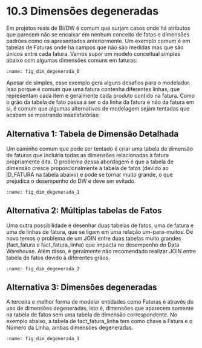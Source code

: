# 10.3 Dimensões degeneradas

Em projetos reais de BI/DW é comum que surjam casos onde há atributos que parecem não se encaixar em nenhum conceito de fatos e dimensões padrões como os apresentados anteriormente. Um exemplo comum é em tabelas de Faturas onde há campos que não são medidas mas que são únicos entre cada fatura. Vamos supor um modelo conceitual simples abaixo com algumas dimensões comuns em faturas:

```{figure} ../../../assets/img/fig_dim_degenerada_0.png
:name: fig_dim_degenerada_0
```

Apesar de simples, esse exemplo gera alguns desafios para o modelador. Isso porque é comum que uma fatura contenha diferentes linhas, que representam cada item e geralmente cada produto contido na fatura. Como o grão da tabela de fato passa a ser o da linha da fatura e não da fatura em si, é comum que algumas alternativas de modelagem sejam tentadas que acabam se mostrando insatisfatórias:


## Alternativa 1: Tabela de Dimensão Detalhada

Um caminho comum que pode ser tentado é criar uma tabela de dimensão de faturas que incluiria todas as dimensões relacionadas à fatura propriamente dita. O problema dessa abordagem é que a tabela de dimensão cresce proporcionalmente à tabela de fatos (devido ao ID_FATURA na tabela abaixo) e pode se tornar muito grande, o que prejudica o desempenho do DW e deve ser evitado.

```{figure} ../../../assets/img/fig_dim_degenerada_1.png
:name: fig_dim_degenerada_1

```

## Alternativa 2: Múltiplas tabelas de Fatos
Uma outra possibilidade é desenhar duas tabelas de fatos, uma de fatura e uma de linhas de fatura, que se ligam em uma relação um-para-muitos.  De novo temos o problema de um JOIN entre duas tabelas muito grandes (fact_fatura e fact_fatura_linha) que impacta no desempenho do Data Warehouse. Além disso, é geralmente não recomendado realizar JOIN entre tabela de fatos devido à diferentes grãos.

```{figure} ../../../assets/img/fig_dim_degenerada_2.png
:name: fig_dim_degenerada_2

```

## Alternativa 3: Dimensões degeneradas

A terceira e melhor forma de modelar entidades como Faturas é através do uso de dimensões degeneradas, isto é, dimensões que aparecem somente na tabela de fatos sem uma tabela de dimensão correspondente. No exemplo abaixo, a tabela de fact_fatura_linha tem como chave a Fatura e o Número da Linha, ambas dimensões degeneradas.

```{figure} ../../../assets/img/fig_dim_degenerada_3.png
:name: fig_dim_degenerada_3

```
